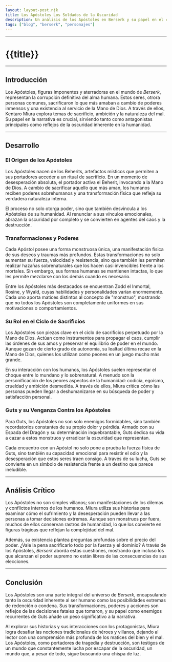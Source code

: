 ```yaml
---
layout: layout-post.njk
title: Los Apóstoles Los Soldados de la Oscuridad
description: Un análisis de los Apóstoles en Berserk y su papel en el ciclo de destrucción y poder
tags: ["blog", "berserk", "personajes"]
---
```

---

# {{title}}


---
## Introducción

Los Apóstoles, figuras imponentes y aterradoras en el mundo de *Berserk*, representan la corrupción definitiva del alma humana. Estos seres, otrora personas comunes, sacrificaron lo que más amaban a cambio de poderes inmensos y una existencia al servicio de la Mano de Dios. A través de ellos, Kentaro Miura explora temas de sacrificio, ambición y la naturaleza del mal. Su papel en la narrativa es crucial, sirviendo tanto como antagonistas principales como reflejos de la oscuridad inherente en la humanidad.

---

## Desarrollo

### El Origen de los Apóstoles
Los Apóstoles nacen de los Beherits, artefactos místicos que permiten a sus portadores acceder a un ritual de sacrificio. En un momento de desesperación absoluta, el portador activa el Beherit, invocando a la Mano de Dios. A cambio de sacrificar aquello que más aman, los humanos reciben poderes sobrehumanos y una transformación física que refleja su verdadera naturaleza interna. 

El proceso no solo otorga poder, sino que también desvincula a los Apóstoles de su humanidad. Al renunciar a sus vínculos emocionales, abrazan la oscuridad por completo y se convierten en agentes del caos y la destrucción.

### Transformaciones y Poderes
Cada Apóstol posee una forma monstruosa única, una manifestación física de sus deseos y traumas más profundos. Estas transformaciones no solo aumentan su fuerza, velocidad y resistencia, sino que también les permiten realizar hazañas sobrenaturales que los hacen casi invencibles frente a los mortales. Sin embargo, sus formas humanas se mantienen intactas, lo que les permite mezclarse con los demás cuando es necesario.

Entre los Apóstoles más destacados se encuentran Zodd el Inmortal, Rosine, y Wyald, cuyas habilidades y personalidades varían enormemente. Cada uno aporta matices distintos al concepto de "monstruo", mostrando que no todos los Apóstoles son completamente uniformes en sus motivaciones o comportamientos.

### Su Rol en el Ciclo de Sacrificios
Los Apóstoles son piezas clave en el ciclo de sacrificios perpetuado por la Mano de Dios. Actúan como instrumentos para propagar el caos, cumplir las órdenes de sus amos y preservar el equilibrio de poder en el mundo. Aunque gozan de cierto grado de autonomía, su lealtad última recae en la Mano de Dios, quienes los utilizan como peones en un juego mucho más grande.

En su interacción con los humanos, los Apóstoles suelen representar el choque entre lo mundano y lo sobrenatural. A menudo son la personificación de los peores aspectos de la humanidad: codicia, egoísmo, crueldad y ambición desmedida. A través de ellos, Miura critica cómo las personas pueden llegar a deshumanizarse en su búsqueda de poder y satisfacción personal.

### Guts y su Venganza Contra los Apóstoles
Para Guts, los Apóstoles no son solo enemigos formidables, sino también recordatorios constantes de su propio dolor y pérdida. Armado con su Espada del Dragón y su determinación inquebrantable, Guts dedica su vida a cazar a estos monstruos y erradicar la oscuridad que representan.

Cada encuentro con un Apóstol no solo pone a prueba la fuerza física de Guts, sino también su capacidad emocional para resistir el odio y la desesperación que estos seres traen consigo. A través de su lucha, Guts se convierte en un símbolo de resistencia frente a un destino que parece ineludible.

---

## Análisis Crítico

Los Apóstoles no son simples villanos; son manifestaciones de los dilemas y conflictos internos de los humanos. Miura utiliza sus historias para examinar cómo el sufrimiento y la desesperación pueden llevar a las personas a tomar decisiones extremas. Aunque son monstruos por fuera, muchos de ellos conservan rastros de humanidad, lo que los convierte en figuras trágicas que reflejan la complejidad del mal.

Además, su existencia plantea preguntas profundas sobre el precio del poder. ¿Vale la pena sacrificarlo todo por la fuerza y el dominio? A través de los Apóstoles, *Berserk* aborda estas cuestiones, mostrando que incluso los que alcanzan el poder supremo no están libres de las consecuencias de sus elecciones.

---

## Conclusión

Los Apóstoles son una parte integral del universo de *Berserk*, encapsulando tanto la oscuridad inherente al ser humano como las posibilidades extremas de redención o condena. Sus transformaciones, poderes y acciones son reflejos de las decisiones fatales que tomaron, y su papel como enemigos recurrentes de Guts añade un peso significativo a la narrativa.

Al explorar sus historias y sus interacciones con los protagonistas, Miura logra desafiar las nociones tradicionales de héroes y villanos, dejando al lector con una comprensión más profunda de los matices del bien y el mal. Los Apóstoles, como portadores de tragedia y destrucción, son testigos de un mundo que constantemente lucha por escapar de la oscuridad, un mundo que, a pesar de todo, sigue buscando una chispa de luz.
